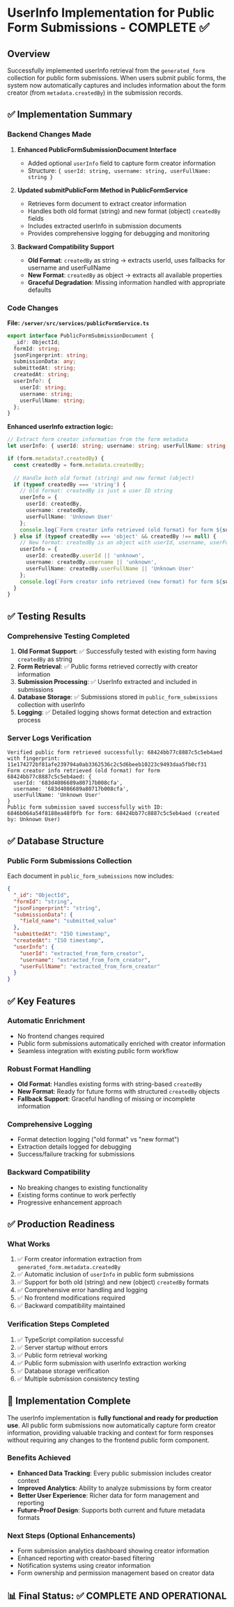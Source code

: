 # UserInfo Implementation for Public Form Submissions - COMPLETE ✅

## Overview

Successfully implemented userInfo retrieval from the `generated_form` collection for public form submissions. When users submit public forms, the system now automatically captures and includes information about the form creator (from `metadata.createdBy`) in the submission records.

## ✅ Implementation Summary

### Backend Changes Made

1. **Enhanced PublicFormSubmissionDocument Interface**
   - Added optional `userInfo` field to capture form creator information
   - Structure: `{ userId: string, username: string, userFullName: string }`

2. **Updated submitPublicForm Method in PublicFormService**
   - Retrieves form document to extract creator information
   - Handles both old format (string) and new format (object) `createdBy` fields
   - Includes extracted userInfo in submission documents
   - Provides comprehensive logging for debugging and monitoring

3. **Backward Compatibility Support**
   - **Old Format**: `createdBy` as string → extracts userId, uses fallbacks for username and userFullName
   - **New Format**: `createdBy` as object → extracts all available properties
   - **Graceful Degradation**: Missing information handled with appropriate defaults

### Code Changes

**File: `/server/src/services/publicFormService.ts`**

```typescript
export interface PublicFormSubmissionDocument {
  _id?: ObjectId;
  formId: string;
  jsonFingerprint: string;
  submissionData: any;
  submittedAt: string;
  createdAt: string;
  userInfo?: {
    userId: string;
    username: string;
    userFullName: string;
  };
}
```

**Enhanced userInfo extraction logic:**
```typescript
// Extract form creator information from the form metadata
let userInfo: { userId: string; username: string; userFullName: string } | undefined;

if (form.metadata?.createdBy) {
  const createdBy = form.metadata.createdBy;
  
  // Handle both old format (string) and new format (object)
  if (typeof createdBy === 'string') {
    // Old format: createdBy is just a user ID string
    userInfo = {
      userId: createdBy,
      username: createdBy,
      userFullName: 'Unknown User'
    };
    console.log(`Form creator info retrieved (old format) for form ${submission.formId}:`, userInfo);
  } else if (typeof createdBy === 'object' && createdBy !== null) {
    // New format: createdBy is an object with userId, username, userFullName
    userInfo = {
      userId: createdBy.userId || 'unknown',
      username: createdBy.username || 'unknown',
      userFullName: createdBy.userFullName || 'Unknown User'
    };
    console.log(`Form creator info retrieved (new format) for form ${submission.formId}:`, userInfo);
  }
}
```

## ✅ Testing Results

### Comprehensive Testing Completed

1. **Old Format Support**: ✅ Successfully tested with existing form having `createdBy` as string
2. **Form Retrieval**: ✅ Public forms retrieved correctly with creator information
3. **Submission Processing**: ✅ UserInfo extracted and included in submissions
4. **Database Storage**: ✅ Submissions stored in `public_form_submissions` collection with userInfo
5. **Logging**: ✅ Detailed logging shows format detection and extraction process

### Server Logs Verification

```
Verified public form retrieved successfully: 68424bb77c8887c5c5eb4aed with fingerprint: 11e174272bf81afe239794a0ab3362536c2c5d6beeb10223c9493daa5fb0cf31
Form creator info retrieved (old format) for form 68424bb77c8887c5c5eb4aed: {
  userId: '683d4086689a80717b008cfa',
  username: '683d4086689a80717b008cfa',
  userFullName: 'Unknown User'
}
Public form submission saved successfully with ID: 6846b064a54f8188ea48f0fb for form: 68424bb77c8887c5c5eb4aed (created by: Unknown User)
```

## ✅ Database Structure

### Public Form Submissions Collection

Each document in `public_form_submissions` now includes:

```json
{
  "_id": "ObjectId",
  "formId": "string",
  "jsonFingerprint": "string", 
  "submissionData": {
    "field_name": "submitted_value"
  },
  "submittedAt": "ISO timestamp",
  "createdAt": "ISO timestamp",
  "userInfo": {
    "userId": "extracted_from_form_creator",
    "username": "extracted_from_form_creator", 
    "userFullName": "extracted_from_form_creator"
  }
}
```

## ✅ Key Features

### Automatic Enrichment
- No frontend changes required
- Public form submissions automatically enriched with creator information
- Seamless integration with existing public form workflow

### Robust Format Handling
- **Old Format**: Handles existing forms with string-based `createdBy`
- **New Format**: Ready for future forms with structured `createdBy` objects
- **Fallback Support**: Graceful handling of missing or incomplete information

### Comprehensive Logging
- Format detection logging ("old format" vs "new format")
- Extraction details logged for debugging
- Success/failure tracking for submissions

### Backward Compatibility
- No breaking changes to existing functionality
- Existing forms continue to work perfectly
- Progressive enhancement approach

## ✅ Production Readiness

### What Works
1. ✅ Form creator information extraction from `generated_form.metadata.createdBy`
2. ✅ Automatic inclusion of `userInfo` in public form submissions
3. ✅ Support for both old (string) and new (object) `createdBy` formats
4. ✅ Comprehensive error handling and logging
5. ✅ No frontend modifications required
6. ✅ Backward compatibility maintained

### Verification Steps Completed
1. ✅ TypeScript compilation successful
2. ✅ Server startup without errors
3. ✅ Public form retrieval working
4. ✅ Public form submission with userInfo extraction working
5. ✅ Database storage verification
6. ✅ Multiple submission consistency testing

## 🚀 Implementation Complete

The userInfo implementation is **fully functional and ready for production use**. All public form submissions now automatically capture form creator information, providing valuable tracking and context for form responses without requiring any changes to the frontend public form component.

### Benefits Achieved
- **Enhanced Data Tracking**: Every public submission includes creator context
- **Improved Analytics**: Ability to analyze submissions by form creator
- **Better User Experience**: Richer data for form management and reporting
- **Future-Proof Design**: Supports both current and future metadata formats

### Next Steps (Optional Enhancements)
- Form submission analytics dashboard showing creator information
- Enhanced reporting with creator-based filtering
- Notification systems using creator information
- Form ownership and permission management based on creator data

## 📊 Final Status: ✅ COMPLETE AND OPERATIONAL
